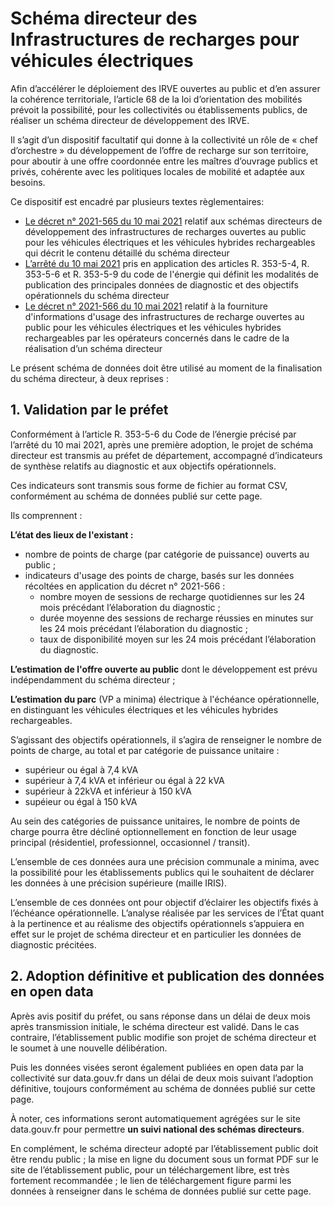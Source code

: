 # Schéma directeur des Infrastructures de recharges pour véhicules électriques

Afin d’accélérer le déploiement des IRVE ouvertes au public et d’en assurer la cohérence territoriale, l’article 68 de la loi d’orientation des mobilités prévoit la possibilité, pour les collectivités ou établissements publics, de réaliser un schéma directeur de développement des IRVE. 

Il s’agit d’un dispositif facultatif qui donne à la collectivité un rôle de « chef d’orchestre » du développement de l’offre de recharge sur son territoire, pour aboutir à une offre coordonnée entre les maîtres d’ouvrage publics et privés, cohérente avec les politiques locales de mobilité et adaptée aux besoins.

Ce dispositif est encadré par plusieurs textes règlementaires:
- [Le décret n° 2021-565 du 10 mai 2021](https://www.legifrance.gouv.fr/jorf/id/JORFTEXT000043490106) relatif aux schémas directeurs de développement des infrastructures de recharges ouvertes au public pour les véhicules électriques et les véhicules hybrides rechargeables qui décrit le contenu détaillé du schéma directeur
- [L’arrêté du 10 mai 2021](https://www.legifrance.gouv.fr/loda/id/JORFTEXT000043490176/) pris en application des articles R. 353-5-4, R. 353-5-6 et R. 353-5-9 du code de l'énergie qui définit les modalités de publication des principales données de diagnostic et des objectifs opérationnels du schéma directeur 
- [Le décret n° 2021-566 du 10 mai 2021](https://www.legifrance.gouv.fr/jorf/id/JORFTEXT000043490129) relatif à la fourniture d'informations d'usage des infrastructures de recharge ouvertes au public pour les véhicules électriques et les véhicules hybrides rechargeables  par les opérateurs concernés dans le cadre de la réalisation d’un schéma directeur

Le présent schéma de données doit être utilisé au moment de la finalisation du schéma directeur, à deux reprises : 

## 1. Validation par le préfet

Conformément à l’article R. 353-5-6 du Code de l’énergie précisé par l’arrêté du 10 mai 2021, après une première adoption, le projet de schéma directeur est transmis au préfet de département, accompagné d’indicateurs de synthèse relatifs au diagnostic et aux objectifs opérationnels. 

Ces indicateurs sont transmis sous forme de fichier au format CSV, conformément au schéma de données publié sur cette page.

Ils comprennent : 

**L’état des lieux de l'existant :**
- nombre de points de charge (par catégorie de puissance) ouverts au public ; 
- indicateurs d'usage des points de charge, basés sur les données récoltées en application du décret n° 2021-566  :
    - nombre moyen de sessions de recharge quotidiennes sur les 24 mois précédant l’élaboration du diagnostic ;
    - durée moyenne des sessions de recharge réussies en minutes sur les 24 mois précédant l’élaboration du diagnostic ;
    - taux de disponibilité moyen sur les 24 mois précédant l’élaboration du diagnostic.

**L’estimation de l'offre ouverte au public** dont le développement est prévu indépendamment du schéma directeur ;

**L’estimation du parc** (VP a minima) électrique à l'échéance opérationnelle, en distinguant les véhicules électriques et les véhicules hybrides rechargeables.

S’agissant des objectifs opérationnels, il s’agira de renseigner le nombre de points de charge, au total et par catégorie de puissance unitaire :
- supérieur ou égal à 7,4 kVA
- supérieur à 7,4 kVA et inférieur ou égal à 22 kVA 
- supérieur à 22kVA et inférieur à 150 kVA
- supéieur ou égal à 150 kVA	

Au sein des catégories de puissance unitaires, le nombre de points de charge pourra être décliné optionnellement en fonction de leur usage principal (résidentiel, professionnel, occasionnel / transit).

L’ensemble de ces données aura une précision communale a minima, avec la possibilité pour les établissements publics qui le souhaitent de déclarer les données à une précision supérieure (maille IRIS).

L’ensemble de ces données ont pour objectif d’éclairer les objectifs fixés à l’échéance opérationnelle. L’analyse réalisée par les services de l’État quant à la pertinence et au réalisme des objectifs opérationnels s’appuiera en effet sur le projet de schéma directeur et en particulier les données de diagnostic précitées. 


## 2. Adoption définitive et publication des données en open data

Après avis positif du préfet, ou sans réponse dans un délai de deux mois après transmission initiale, le schéma directeur est validé. Dans le cas contraire, l’établissement public modifie son projet de schéma directeur et le soumet à une nouvelle délibération.

Puis les données visées seront également publiées en open data par la collectivité sur data.gouv.fr dans un délai de deux mois suivant l’adoption définitive, toujours conformément au schéma de données publié sur cette page.  

À noter, ces informations seront automatiquement agrégées sur le site data.gouv.fr pour permettre **un suivi national des schémas directeurs**. 

En complément, le schéma directeur adopté par l’établissement public doit être rendu public ; la mise en ligne du document sous un format PDF sur le site de l’établissement public, pour un téléchargement libre, est très fortement recommandée ; le lien de téléchargement figure parmi les données à renseigner dans le schéma de données publié sur cette page.